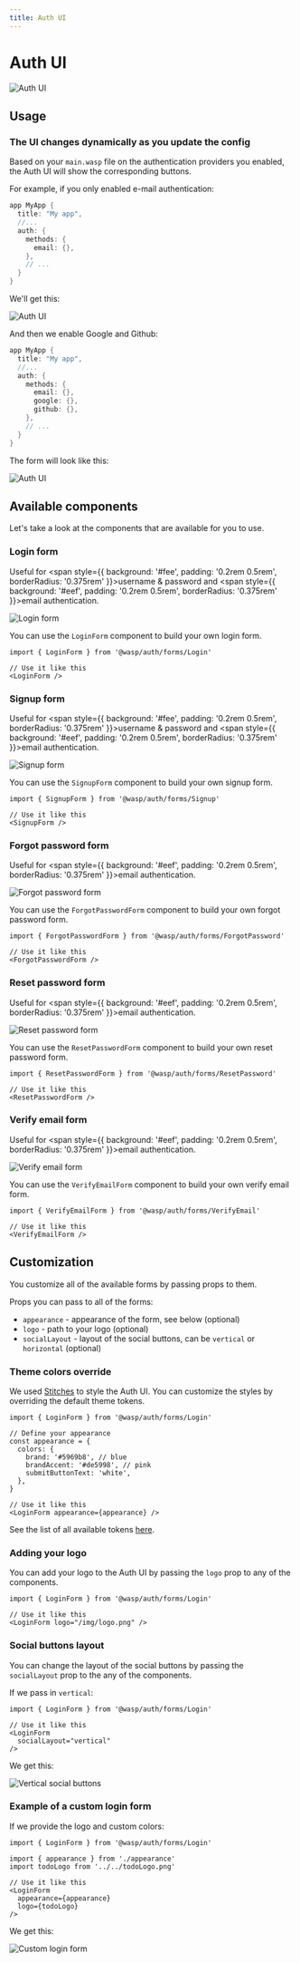 ```yaml
---
title: Auth UI
---
```


# Auth UI

![Auth UI](/img/authui/all_screens.gif)

## Usage

### The UI changes dynamically as you update the config

Based on your `main.wasp` file on the authentication providers you enabled, the Auth UI will show the corresponding buttons. 

For example, if you only enabled e-mail authentication:

```c title="main.wasp"
app MyApp {
  title: "My app",
  //...
  auth: {
    methods: {
      email: {},
    },
    // ...
  }
}
```

We'll get this:

![Auth UI](/img/authui/login.png)

And then we enable Google and Github:

```c title="main.wasp" {7-8}
app MyApp {
  title: "My app",
  //...
  auth: {
    methods: {
      email: {},
      google: {},
      github: {},
    },
    // ...
  }
}
```

The form will look like this:

![Auth UI](/img/authui/multiple_providers.png)



## Available components

Let's take a look at the components that are available for you to use.

### Login form

Useful for <span style={{ background: '#fee', padding: '0.2rem 0.5rem', borderRadius: '0.375rem' }}>username & password</span> and <span style={{ background: '#eef', padding: '0.2rem 0.5rem', borderRadius: '0.375rem' }}>email</span> authentication.

![Login form](/img/authui/login.png)

You can use the `LoginForm` component to build your own login form.

```tsx title="client/LoginPage.tsx"
import { LoginForm } from '@wasp/auth/forms/Login'

// Use it like this
<LoginForm />
```

### Signup form

Useful for <span style={{ background: '#fee', padding: '0.2rem 0.5rem', borderRadius: '0.375rem' }}>username & password</span> and <span style={{ background: '#eef', padding: '0.2rem 0.5rem', borderRadius: '0.375rem' }}>email</span> authentication.

![Signup form](/img/authui/signup.png)

You can use the `SignupForm` component to build your own signup form.

```tsx title="client/SignupPage.tsx"
import { SignupForm } from '@wasp/auth/forms/Signup'

// Use it like this
<SignupForm />
```

### Forgot password form

Useful for <span style={{ background: '#eef', padding: '0.2rem 0.5rem', borderRadius: '0.375rem' }}>email</span> authentication.

![Forgot password form](/img/authui/forgot_password.png)

You can use the `ForgotPasswordForm` component to build your own forgot password form.

```tsx title="client/ForgotPasswordPage.tsx"
import { ForgotPasswordForm } from '@wasp/auth/forms/ForgotPassword'

// Use it like this
<ForgotPasswordForm />
```

### Reset password form

Useful for <span style={{ background: '#eef', padding: '0.2rem 0.5rem', borderRadius: '0.375rem' }}>email</span> authentication.

![Reset password form](/img/authui/reset_password.png)

You can use the `ResetPasswordForm` component to build your own reset password form.

```tsx title="client/ResetPasswordPage.tsx"
import { ResetPasswordForm } from '@wasp/auth/forms/ResetPassword'

// Use it like this
<ResetPasswordForm />
```

### Verify email form

Useful for <span style={{ background: '#eef', padding: '0.2rem 0.5rem', borderRadius: '0.375rem' }}>email</span> authentication.

![Verify email form](/img/authui/email_verification.png)

You can use the `VerifyEmailForm` component to build your own verify email form.

```tsx title="client/VerifyEmailPage.tsx"
import { VerifyEmailForm } from '@wasp/auth/forms/VerifyEmail'

// Use it like this
<VerifyEmailForm />
```

## Customization

You customize all of the available forms by passing props to them. 

Props you can pass to all of the forms:
- `appearance` - appearance of the form, see below (optional)
- `logo` - path to your logo (optional)
- `socialLayout` - layout of the social buttons, can be `vertical` or `horizontal` (optional)

### Theme colors override

We used [Stitches](https://stitches.dev/) to style the Auth UI. You can customize the styles by overriding the default theme tokens. 

```tsx title="client/LoginPage.tsx"
import { LoginForm } from '@wasp/auth/forms/Login'

// Define your appearance
const appearance = {
  colors: {
    brand: '#5969b8', // blue
    brandAccent: '#de5998', // pink
    submitButtonText: 'white',
  },
}

// Use it like this
<LoginForm appearance={appearance} />
```

See the list of all available tokens [here](https://github.com/wasp-lang/wasp/blob/main/waspc/data/Generator/templates/react-app/src/stitches.config.js).

### Adding your logo

You can add your logo to the Auth UI by passing the `logo` prop to any of the components.

```tsx title="client/LoginPage.tsx"
import { LoginForm } from '@wasp/auth/forms/Login'

// Use it like this
<LoginForm logo="/img/logo.png" />
```

### Social buttons layout

You can change the layout of the social buttons by passing the `socialLayout` prop to the any of the components.

If we pass in `vertical`:

```tsx title="client/LoginPage.tsx"
import { LoginForm } from '@wasp/auth/forms/Login'

// Use it like this
<LoginForm
  socialLayout="vertical"
/>
```

We get this:

![Vertical social buttons](/img/authui/vertical_social_buttons.png)

### Example of a custom login form

If we provide the logo and custom colors:
```tsx title="client/LoginPage.tsx"
import { LoginForm } from '@wasp/auth/forms/Login'

import { appearance } from './appearance'
import todoLogo from '../../todoLogo.png'

// Use it like this
<LoginForm
  appearance={appearance}
  logo={todoLogo}
/>
```

We get this:

<div style={{ textAlign: 'center' }}>
  <img src="/img/authui/custom_login.gif" alt="Custom login form" />
</div>
